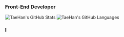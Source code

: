 ### Front-End Developer

![TaeHan's GitHub Stats](https://github-readme-stats.vercel.app/api?username=taehankim-dev&theme=dark&show_icons=true&card_width=300)
![TaeHan's GitHub Languages](https://github-readme-stats.vercel.app/api/top-langs/?username=taehankim-dev&theme=tokyonight&show_icons=true")

### I
